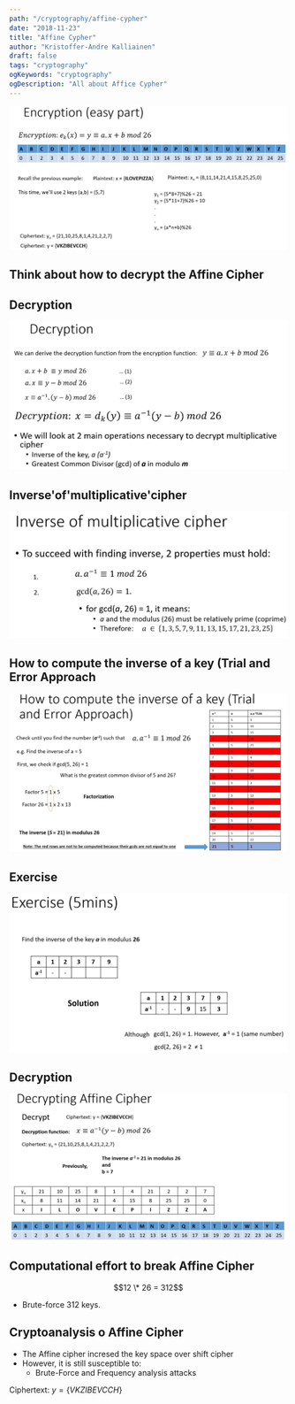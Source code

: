```yaml
---
path: "/cryptography/affine-cypher"
date: "2018-11-23"
title: "Affine Cypher"
author: "Kristoffer-Andre Kalliainen"
draft: false
tags: "cryptography"
ogKeywords: "cryptography"
ogDescription: "All about Affice Cypher"
---
```


![affineCypherEncryption](affineCypherEncryption.jpg)

## Think about how to decrypt the Affine Cipher

## Decryption

![affineCypherDecryption](affineCypherDecryption.jpg)

## Inverse'of'multiplicative'cipher

![inverse](inverse.jpg)

## How to compute the inverse of a key (Trial and Error Approach

![compute_inverse](compute_inverse.jpg)

## Exercise

![exercise](exercise.jpg)

## Decryption

![full_decryption](full_decryption.jpg)

## Computational effort to break Affine Cipher

$$12 \* 26 = 312$$

- Brute-force 312 keys.

## Cryptoanalysis o Affine Cipher

- The Affine cipher incresed the key space over shift cipher
- However, it is still susceptible to:
  - Brute-Force and Frequency analysis attacks

Ciphertext: $y = \{VKZIBEVCCH\}$

